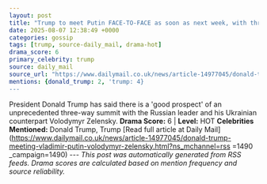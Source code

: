 ```yaml
---
layout: post
title: "Trump to meet Putin FACE-TO-FACE as soon as next week, with three-way Zelensky summit to follow, report says"
date: 2025-08-07 12:38:49 +0000
categories: gossip
tags: [trump, source-daily_mail, drama-hot]
drama_score: 6
primary_celebrity: trump
source: daily_mail
source_url: "https://www.dailymail.co.uk/news/article-14977045/donald-trump-meeting-vladimir-putin-volodymyr-zelensky.html?ns_mchannel=rss&1490&campaign=1490"
mentions: {donald_trump: 2, 'trump: 4}
---
```


President Donald Trump has said there is a 'good prospect' of an unprecedented three-way summit with the Russian leader and his Ukrainian counterpart Volodymyr Zelensky. **Drama Score:** 6 | **Level:** HOT **Celebrities Mentioned:** Donald Trump, Trump [Read full article at Daily Mail](https://www.dailymail.co.uk/news/article-14977045/donald-trump-meeting-vladimir-putin-volodymyr-zelensky.html?ns_mchannel=rss =1490 _campaign=1490) --- *This post was automatically generated from RSS feeds. Drama scores are calculated based on mention frequency and source reliability.*